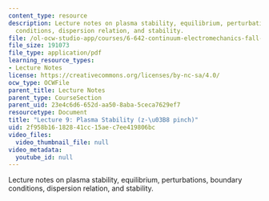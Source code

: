 ```yaml
---
content_type: resource
description: Lecture notes on plasma stability, equilibrium, perturbations, boundary
  conditions, dispersion relation, and stability.
file: /ol-ocw-studio-app/courses/6-642-continuum-electromechanics-fall-2008/2f958b16182841cc15aec7ee419806bc_lec09_f08.pdf
file_size: 191073
file_type: application/pdf
learning_resource_types:
- Lecture Notes
license: https://creativecommons.org/licenses/by-nc-sa/4.0/
ocw_type: OCWFile
parent_title: Lecture Notes
parent_type: CourseSection
parent_uid: 23e4c6d6-652d-aa50-8aba-5ceca7629ef7
resourcetype: Document
title: "Lecture 9: Plasma Stability (z-\u03B8 pinch)"
uid: 2f958b16-1828-41cc-15ae-c7ee419806bc
video_files:
  video_thumbnail_file: null
video_metadata:
  youtube_id: null
---
```

Lecture notes on plasma stability, equilibrium, perturbations, boundary conditions, dispersion relation, and stability.